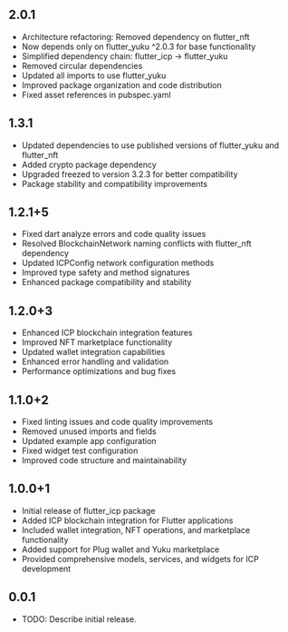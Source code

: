 ## 2.0.1

* Architecture refactoring: Removed dependency on flutter_nft
* Now depends only on flutter_yuku ^2.0.3 for base functionality
* Simplified dependency chain: flutter_icp -> flutter_yuku
* Removed circular dependencies
* Updated all imports to use flutter_yuku
* Improved package organization and code distribution
* Fixed asset references in pubspec.yaml

## 1.3.1

* Updated dependencies to use published versions of flutter_yuku and flutter_nft
* Added crypto package dependency
* Upgraded freezed to version 3.2.3 for better compatibility
* Package stability and compatibility improvements

## 1.2.1+5

* Fixed dart analyze errors and code quality issues
* Resolved BlockchainNetwork naming conflicts with flutter_nft dependency
* Updated ICPConfig network configuration methods
* Improved type safety and method signatures
* Enhanced package compatibility and stability

## 1.2.0+3

* Enhanced ICP blockchain integration features
* Improved NFT marketplace functionality
* Updated wallet integration capabilities
* Enhanced error handling and validation
* Performance optimizations and bug fixes

## 1.1.0+2

* Fixed linting issues and code quality improvements
* Removed unused imports and fields
* Updated example app configuration
* Fixed widget test configuration
* Improved code structure and maintainability

## 1.0.0+1

* Initial release of flutter_icp package
* Added ICP blockchain integration for Flutter applications
* Included wallet integration, NFT operations, and marketplace functionality
* Added support for Plug wallet and Yuku marketplace
* Provided comprehensive models, services, and widgets for ICP development

## 0.0.1

* TODO: Describe initial release.
